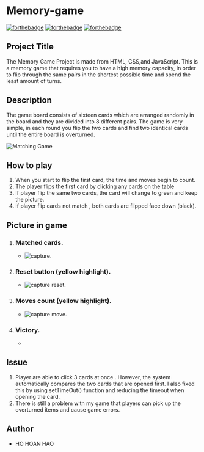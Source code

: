 # Memory-game
[![forthebadge](https://forthebadge.com/images/badges/uses-html.svg)](https://forthebadge.com)   [![forthebadge](https://forthebadge.com/images/badges/uses-css.svg)](https://forthebadge.com)  [![forthebadge](https://forthebadge.com/images/badges/made-with-javascript.svg)](https://forthebadge.com)
## Project Title
The Memory Game Project is made from HTML, CSS,and JavaScript. This is a memory game that requires you to have a high memory capacity, in order to flip through the same pairs in the shortest possible time and spend the least amount of turns.


## Description
The game board consists of sixteen cards which are arranged randomly in the board and they are divided into 8 different pairs. The game is very simple, in each round you flip the two cards and find two identical cards until the entire board is overturned.

![Matching Game](https://camo.githubusercontent.com/62bfca8e77f922085615c2304f324f448d691c5c/68747470733a2f2f64313768323774366835313561352e636c6f756466726f6e742e6e65742f746f706865722f323031372f46656272756172792f35383962623937325f73637265656e2d73686f742d323031372d30322d30372d61742d332e30332e31352d706d2f73637265656e2d73686f742d323031372d30322d30372d61742d332e30332e31352d706d2e706e67)

## How to play  


1. When you start to flip the first card, the time and moves begin to count.
2. The player flips the first card by clicking any cards on the table
3. If player flip the same two cards, the card will change to green and keep the picture.
4. If player flip cards not match , both cards are flipped face down (black).

## Picture in game
1. ### Matched cards.
    - ![capture](https://user-images.githubusercontent.com/37636748/38788205-19a982f6-40f8-11e8-8974-5ed9267dd51a.PNG).
2. ### Reset button (yellow highlight).
    - ![capture reset](https://user-images.githubusercontent.com/37636748/38788358-e06aed12-40f8-11e8-8b20-a7e0f3cb0349.PNG).
3. ### Moves count (yellow highlight).
    - ![capture move](https://user-images.githubusercontent.com/37636748/38788388-048cf104-40f9-11e8-922b-3b7a66bd7155.PNG).
4. ### Victory.
    - 
## Issue
1. Player are able to click 3 cards at once . However, the system automatically compares the two cards that are opened first. I also fixed this by using setTimeOut() function and reducing the timeout when opening the card.
2. There is still a problem with my game that players can pick up the overturned items and cause game errors.
## Author
* HO HOAN HAO

